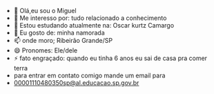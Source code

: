 - 👋 Olá,eu sou o Miguel
- 👀 Me interesso por: tudo relacionado a conhecimento
- 🌱 Estou estudando atualmente na: Oscar kurtz Camargo
- 💞️ Eu gosto de: minha namorada
- 📫 onde moro; Ribeirão Grande/SP
- 😄 Pronomes: Ele/dele
- ⚡ fato engraçado: quando eu tinha 6 anos eu sai de casa pra comer terra
- para entrar em contato comigo mande um email para
- 00001110480350sp@al.educacao.sp.gov.br

<!---
MPS2024OKC/MPS2024OKC is a ✨ special ✨ repository because its `README.md` (this file) appears on your GitHub profile.
You can click the Preview link to take a look at your changes.
--->
